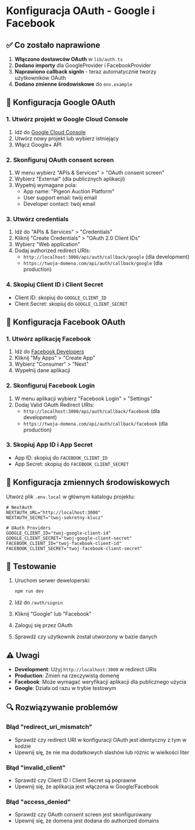 # Konfiguracja OAuth - Google i Facebook

## ✅ Co zostało naprawione

1. **Włączono dostawców OAuth** w `lib/auth.ts`
2. **Dodano importy** dla GoogleProvider i FacebookProvider
3. **Naprawiono callback signIn** - teraz automatycznie tworzy użytkowników OAuth
4. **Dodano zmienne środowiskowe** do `env.example`

## 🔧 Konfiguracja Google OAuth

### 1. Utwórz projekt w Google Cloud Console
1. Idź do [Google Cloud Console](https://console.cloud.google.com/)
2. Utwórz nowy projekt lub wybierz istniejący
3. Włącz Google+ API

### 2. Skonfiguruj OAuth consent screen
1. W menu wybierz "APIs & Services" > "OAuth consent screen"
2. Wybierz "External" (dla publicznych aplikacji)
3. Wypełnij wymagane pola:
   - App name: "Pigeon Auction Platform"
   - User support email: twój email
   - Developer contact: twój email

### 3. Utwórz credentials
1. Idź do "APIs & Services" > "Credentials"
2. Kliknij "Create Credentials" > "OAuth 2.0 Client IDs"
3. Wybierz "Web application"
4. Dodaj authorized redirect URIs:
   - `http://localhost:3000/api/auth/callback/google` (dla development)
   - `https://twoja-domena.com/api/auth/callback/google` (dla production)

### 4. Skopiuj Client ID i Client Secret
- Client ID: skopiuj do `GOOGLE_CLIENT_ID`
- Client Secret: skopiuj do `GOOGLE_CLIENT_SECRET`

## 🔧 Konfiguracja Facebook OAuth

### 1. Utwórz aplikację Facebook
1. Idź do [Facebook Developers](https://developers.facebook.com/)
2. Kliknij "My Apps" > "Create App"
3. Wybierz "Consumer" > "Next"
4. Wypełnij dane aplikacji

### 2. Skonfiguruj Facebook Login
1. W menu aplikacji wybierz "Facebook Login" > "Settings"
2. Dodaj Valid OAuth Redirect URIs:
   - `http://localhost:3000/api/auth/callback/facebook` (dla development)
   - `https://twoja-domena.com/api/auth/callback/facebook` (dla production)

### 3. Skopiuj App ID i App Secret
- App ID: skopiuj do `FACEBOOK_CLIENT_ID`
- App Secret: skopiuj do `FACEBOOK_CLIENT_SECRET`

## 📝 Konfiguracja zmiennych środowiskowych

Utwórz plik `.env.local` w głównym katalogu projektu:

```env
# NextAuth
NEXTAUTH_URL="http://localhost:3000"
NEXTAUTH_SECRET="twoj-sekretny-klucz"

# OAuth Providers
GOOGLE_CLIENT_ID="twoj-google-client-id"
GOOGLE_CLIENT_SECRET="twoj-google-client-secret"
FACEBOOK_CLIENT_ID="twoj-facebook-client-id"
FACEBOOK_CLIENT_SECRET="twoj-facebook-client-secret"
```

## 🚀 Testowanie

1. Uruchom serwer deweloperski:
   ```bash
   npm run dev
   ```

2. Idź do `/auth/signin`
3. Kliknij "Google" lub "Facebook"
4. Zaloguj się przez OAuth
5. Sprawdź czy użytkownik został utworzony w bazie danych

## ⚠️ Uwagi

- **Development**: Użyj `http://localhost:3000` w redirect URIs
- **Production**: Zmień na rzeczywistą domenę
- **Facebook**: Może wymagać weryfikacji aplikacji dla publicznego użycia
- **Google**: Działa od razu w trybie testowym

## 🔍 Rozwiązywanie problemów

### Błąd "redirect_uri_mismatch"
- Sprawdź czy redirect URI w konfiguracji OAuth jest identyczny z tym w kodzie
- Upewnij się, że nie ma dodatkowych slashów lub różnic w wielkości liter

### Błąd "invalid_client"
- Sprawdź czy Client ID i Client Secret są poprawne
- Upewnij się, że aplikacja jest włączona w Google/Facebook

### Błąd "access_denied"
- Sprawdź czy OAuth consent screen jest skonfigurowany
- Upewnij się, że domena jest dodana do authorized domains
